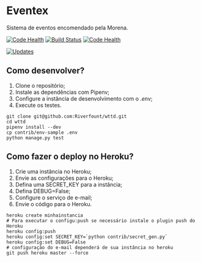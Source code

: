 # Eventex


Sistema de eventos encomendado pela Morena.

[![Code Health](https://landscape.io/github/Riverfount/wttd/master/landscape.svg?style=flat)](https://landscape.io/github/Riverfount/wttd/master)
[![Build Status](https://travis-ci.org/Riverfount/wttd.svg?branch=master)](https://travis-ci.org/Riverfount/wttd)
[![Code Health](https://landscape.io/github/Riverfount/wttd/master/landscape.svg?style=flat)](https://landscape.io/github/Riverfount/wttd/master)
<!-- [![codecov](https://codecov.io/gh/Riverfount/wttd/branch/master/graph/badge.svg)](https://codecov.io/gh/Riverfount/wttd) -->
[![Updates](https://pyup.io/repos/github/Riverfount/wttd/shield.svg)](https://pyup.io/repos/github/Riverfount/wttd/)



## Como desenvolver?

1. Clone o repositório;
2. Instale as dependências com Pipenv;
3. Configure a instância de desenvolvimento com o _.env_;
4. Execute os testes.

```console
git clone git@github.com:Riverfount/wttd.git
cd wttd
pipenv install --dev
cp contrib/env-sample .env
python manage.py test
```

## Como fazer o deploy no Heroku?

1. Crie uma instância no Heroku;
2. Envie as configurações para o Heroku;
3. Defina uma SECRET_KEY para a instância;
4. Defina DEBUG=False;
5. Configure o serviço de e-mail;
6. Envie o código para o Heroku.

```console
heroku create minhainstancia
# Para executar o configu:push se necessário instale o plugin push do Heroku
heroku config:push
heroku config:set SECRET_KEY=`python contrib/secret_gen.py`
heroku config:set DEBUG=False
# configuração do e-mail dependerá de sua instância no heroku
git push heroku master --force
```